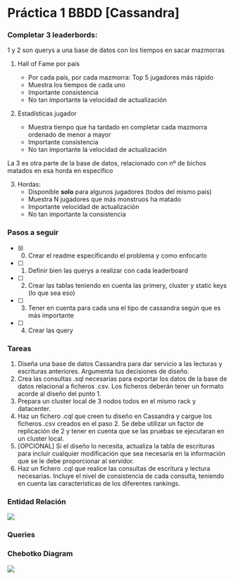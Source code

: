 # Práctica 1 BBDD [Cassandra]
### Completar 3 leaderbords:
1 y 2 son querys a una base de datos con los tiempos en sacar mazmorras
1. Hall of Fame por país 
    - Por cada país, por cada mazmorra: Top 5 jugadores más rápido
    - Muestra los tiempos de cada uno
    - Importante consistencia
    - No tan importante la velocidad de actualización


1. Estadísticas jugador
    - Muestra tiempo que ha tardado en completar cada mazmorra ordenado de menor a mayor
    - Importante consistencia
    - No tan importante la velocidad de actualización 

La 3 es otra parte de la base de datos, relacionado con nº de bichos matados en esa horda en específico

3. Hordas:
    - Disponible **solo** para algunos jugadores (todos del mismo país)
    - Muestra N jugadores que más monstruos ha matado
    - Importante velocidad de actualización
    - No tan importante la consistencia

### Pasos a seguir
- [x] 0. Crear el readme especificando el problema y como enfocarlo
- [ ] 1. Definir bien las querys a realizar con cada leaderboard
- [ ] 2. Crear las tablas teniendo en cuenta las primery, cluster y static keys (lo que sea eso)
- [ ] 3. Tener en cuenta para cada una el tipo de cassandra según que es más importante
- [ ] 4. Crear las query
 
### Tareas 
1. Diseña una base de datos Cassandra para dar servicio a las lecturas y escrituras anteriores. Argumenta tus decisiones de diseño. 
2. Crea las consultas .sql necesarias para exportar los datos de la base de datos relacional a ficheros .csv. Los ficheros deberán tener un formato acorde al diseño del punto 1.  
3. Prepara un cluster local de 3 nodos todos en el mismo rack y datacenter. 
4. Haz un fichero .cql que creen tu diseño en Cassandra y cargue los ficheros .csv creados en el paso 2. Se debe utilizar un factor de replicación de 2 y tener en cuenta que se las pruebas se ejecutaran en un cluster local. 
5. [OPCIONAL] Si el diseño lo necesita, actualiza la tabla de escrituras para incluir cualquier modificación que sea necesaria en la información que se le debe proporcionar al servidor. 
6. Haz un fichero .cql que realice las consultas de escritura y lectura necesarias. Incluye el nivel de consistencia de cada consulta, teniendo en cuenta las características de los diferentes rankings.


### Entidad Relación
<img src="https://embed.creately.com/xHZvJPuatOl?token=kWHSVjgrwFZV1cby&type=svg">

### Queries


### Chebotko Diagram
<img src="https://embed.creately.com/fQEWsmlIUvH?token=tcNEL44PZ8e6qNwf&type=svg">
